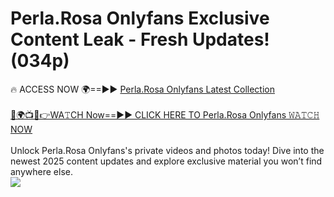 # Perla.Rosa Onlyfans Exclusive Content Leak - Fresh Updates! (034p)

🔥 ACCESS NOW 🌍==►► <a href="https://tinyurl.com/kvy9nzfs" rel="nofollow">Perla.Rosa Onlyfans Latest Collection</a>
<br><br>
[🔴🌍📺📱👉WA𝚃CH Now==►► CLICK HERE TO Perla.Rosa Onlyfans 𝚆𝙰𝚃𝙲𝙷 NOW](https://tinyurl.com/kvy9nzfs)
<br><br>
Unlock Perla.Rosa Onlyfans's private videos and photos today! Dive into the newest 2025 content updates and explore exclusive material you won’t find anywhere else.
<br>
<a href="https://tinyurl.com/kvy9nzfs" rel="nofollow" data-target="animated-image.originalLink"><img src="https://camo.githubusercontent.com/8a4f000d20f83aca3bf7ec5f350d767afa0574a8a352519fd8cfa583a6f93a33/68747470733a2f2f692e696d6775722e636f6d2f644a486b345a712e676966" data-canonical-src="https://i.imgur.com/dJHk4Zq.gif" style="max-width: 100%; display: inline-block;" data-target="animated-image.originalImage"></a>
<br>
